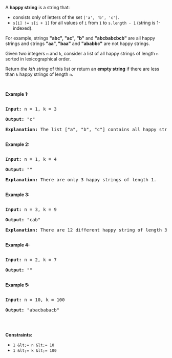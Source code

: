 A __happy string__ is a string that:

*   consists only of letters of the set `` ['a', 'b', 'c'] ``.
*   `` s[i] != s[i + 1] ``&nbsp;for all values of `` i `` from `` 1 `` to `` s.length - 1 `` (string is 1-indexed).

For example, strings __"abc", "ac", "b"__ and __"abcbabcbcb"__ are all happy strings and strings __"aa", "baa"__ and&nbsp;__"ababbc"__ are not happy strings.

Given two integers `` n `` and `` k ``, consider a list of all happy strings of length `` n `` sorted in lexicographical order.

Return _the kth string_ of this list or return an __empty string__&nbsp;if there are less than `` k `` happy strings of length `` n ``.

&nbsp;

__Example 1:__

<pre>
<strong>Input:</strong> n = 1, k = 3
<strong>Output:</strong> "c"
<strong>Explanation:</strong> The list ["a", "b", "c"] contains all happy strings of length 1. The third string is "c".
</pre>

__Example 2:__

<pre>
<strong>Input:</strong> n = 1, k = 4
<strong>Output:</strong> ""
<strong>Explanation:</strong> There are only 3 happy strings of length 1.
</pre>

__Example 3:__

<pre>
<strong>Input:</strong> n = 3, k = 9
<strong>Output:</strong> "cab"
<strong>Explanation:</strong> There are 12 different happy string of length 3 ["aba", "abc", "aca", "acb", "bab", "bac", "bca", "bcb", "cab", "cac", "cba", "cbc"]. You will find the 9th string = "cab"
</pre>

__Example 4:__

<pre>
<strong>Input:</strong> n = 2, k = 7
<strong>Output:</strong> ""
</pre>

__Example 5:__

<pre>
<strong>Input:</strong> n = 10, k = 100
<strong>Output:</strong> "abacbabacb"
</pre>

&nbsp;

__Constraints:__

*   `` 1 &lt;= n &lt;= 10 ``
*   `` 1 &lt;= k &lt;= 100 ``

<div id="vidyowebrtcscreenshare_is_installed">&nbsp;</div>